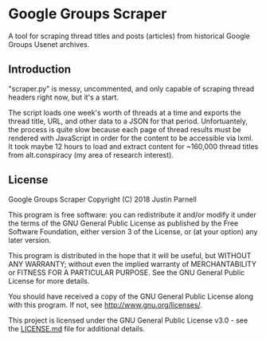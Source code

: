 # Google Groups Scraper

A tool for scraping thread titles and posts (articles) from historical Google Groups Usenet archives.

## Introduction
"scraper.py" is messy, uncommented, and only capable of scraping thread headers right now, but it's a start.

The script loads one week's worth of threads at a time and exports the thread title, URL, and other data to a JSON for that period. Unfortuantely, the process is quite slow because each page of thread results must be rendered with JavaScript in order for the content to be accessible via lxml. It took maybe 12 hours to load and extract content for ~160,000 thread titles from alt.conspiracy (my area of research interest).

## License

Google Groups Scraper
Copyright (C) 2018 Justin Parnell

This program is free software: you can redistribute it and/or modify
it under the terms of the GNU General Public License as published by
the Free Software Foundation, either version 3 of the License, or
(at your option) any later version.

This program is distributed in the hope that it will be useful,
but WITHOUT ANY WARRANTY; without even the implied warranty of
MERCHANTABILITY or FITNESS FOR A PARTICULAR PURPOSE.  See the
GNU General Public License for more details.

You should have received a copy of the GNU General Public License
along with this program.  If not, see <http://www.gnu.org/licenses/>.

This project is licensed under the GNU General Public License v3.0 - see the [LICENSE.md](LICENSE.md) file for additional details.